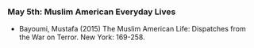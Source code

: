 ### May 5th: Muslim American Everyday Lives

- Bayoumi, Mustafa (2015) The Muslim American Life: Dispatches from the War on Terror. New York: 169-258.
